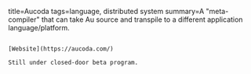 title=Aucoda
tags=language, distributed system
summary=A "meta-compiler" that can take Au source and transpile to a different application language/platform.
~~~~~~

[Website](https://aucoda.com/)

Still under closed-door beta program.
